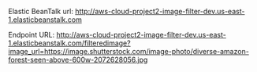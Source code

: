 Elastic BeanTalk url: http://aws-cloud-project2-image-filter-dev.us-east-1.elasticbeanstalk.com

Endpoint URL: http://aws-cloud-project2-image-filter-dev.us-east-1.elasticbeanstalk.com/filteredimage?image_url=https://image.shutterstock.com/image-photo/diverse-amazon-forest-seen-above-600w-2072628056.jpg
